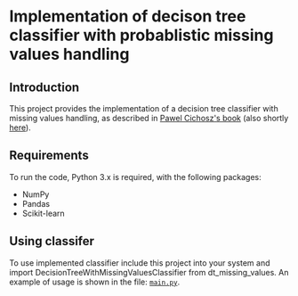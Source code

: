 # Implementation of decison tree classifier with probablistic missing values handling

## Introduction
This project provides the implementation of a decision tree classifier with missing values handling, as described in [Pawel Cichosz's book](http://elektron.elka.pw.edu.pl/~pcichosz/SU/) (also shortly [here](docs/UMA_brakujace_wartosci.pdf)).

## Requirements

To run the code, Python 3.x is required, with the following packages:

* NumPy
* Pandas
* Scikit-learn

## Using classifer

To use implemented classifier include this project into your system and import DecisionTreeWithMissingValuesClassifier from dt_missing_values. 
An example of usage is shown in the file: [`main.py`](scripts/main.py). 
